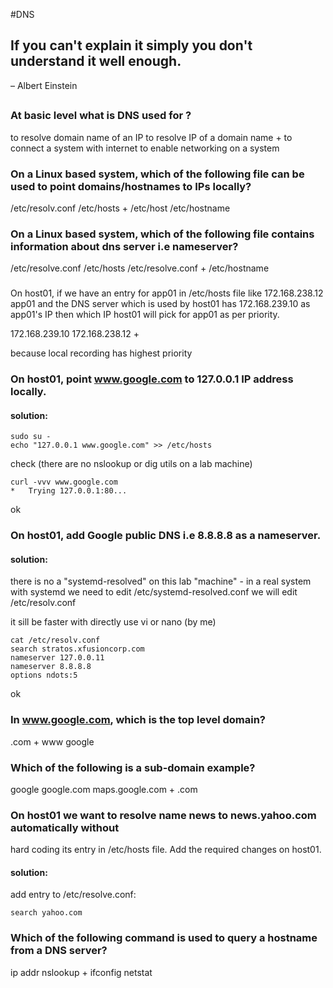 #DNS

## If you can't explain it simply you don't understand it well enough.

– Albert Einstein
##

### At basic level what is DNS used for ?

to resolve domain name of an IP
to resolve IP of a domain name +
to connect a system with internet
to enable networking on a system

### On a Linux based system, which of the following file can be used to point domains/hostnames to IPs locally?

/etc/resolv.conf
/etc/hosts +
/etc/host
/etc/hostname

### On a Linux based system, which of the following file contains information about dns server i.e nameserver?

/etc/resolve.conf
/etc/hosts
/etc/resolve.conf +
/etc/hostname

### 
On host01, if we have an entry for app01 in /etc/hosts file like 172.168.238.12 app01 
and the DNS server which is used by host01 has 172.168.239.10 as app01's IP then which 
IP host01 will pick for app01 as per priority.

172.168.239.10
172.168.238.12 +

because local recording has highest priority

### On host01, point www.google.com to 127.0.0.1 IP address locally.

#### solution:
```
sudo su -
echo "127.0.0.1 www.google.com" >> /etc/hosts
```
check (there are no nslookup or dig utils on a lab machine)

```
curl -vvv www.google.com
*   Trying 127.0.0.1:80...
```
ok

### On host01, add Google public DNS i.e 8.8.8.8 as a nameserver.

#### solution:
there is no a "systemd-resolved" on this lab "machine" - in a real system with systemd we need to edit /etc/systemd-resolved.conf 
we will edit /etc/resolv.conf

it sill be faster with directly use vi or nano (by me)
```
cat /etc/resolv.conf 
search stratos.xfusioncorp.com
nameserver 127.0.0.11
nameserver 8.8.8.8
options ndots:5
```
ok

### In www.google.com, which is the top level domain?

.com +
www
google

### Which of the following is a sub-domain example?

google
google.com
maps.google.com +
.com

### On host01 we want to resolve name news to news.yahoo.com automatically without 
hard coding its entry in /etc/hosts file. Add the required changes on host01.
#### solution:
add entry to /etc/resolve.conf:
```
search yahoo.com
```

### Which of the following command is used to query a hostname from a DNS server?

ip addr
nslookup +
ifconfig
netstat

